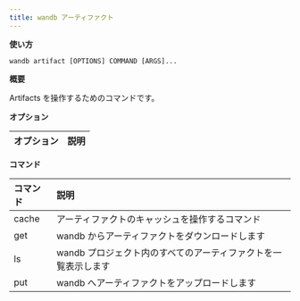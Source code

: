 ```yaml
---
title: wandb アーティファクト
---
```


**使い方**

`wandb artifact [OPTIONS] COMMAND [ARGS]...`

**概要**

Artifacts を操作するためのコマンドです。

**オプション**

| **オプション** | **説明** |
| :--- | :--- |

**コマンド**

| **コマンド** | **説明** |
| :--- | :--- |
| cache | アーティファクトのキャッシュを操作するコマンド |
| get | wandb からアーティファクトをダウンロードします |
| ls | wandb プロジェクト内のすべてのアーティファクトを一覧表示します |
| put | wandb へアーティファクトをアップロードします |
